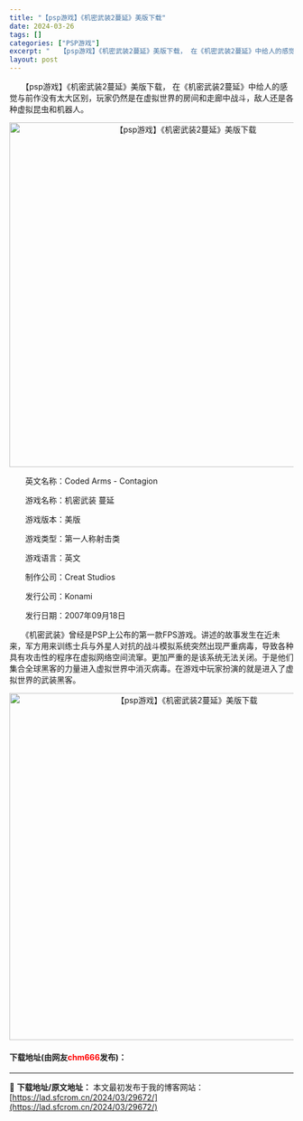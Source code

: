 ```yaml
---
title: "【psp游戏】《机密武装2蔓延》美版下载"
date: 2024-03-26
tags: []
categories: ["PSP游戏"]
excerpt: "　　【psp游戏】《机密武装2蔓延》美版下载， 在《机密武装2蔓延》中给人的感觉与前作没有太大区别，玩家仍然是在虚拟世界的房间和走廊中战斗，敌人还是各种虚拟昆虫和机器人。 　　英文名称：Coded Arms - Contagion 　　游戏名称：机密武装 蔓延 　　游戏版本：美版 　　游戏类型：第一&hellip;"
layout: post
---
```


 <p>　　【psp游戏】《机密武装2蔓延》美版下载， 在《机密武装2蔓延》中给人的感觉与前作没有太大区别，玩家仍然是在虚拟世界的房间和走廊中战斗，敌人还是各种虚拟昆虫和机器人。</p> <p align="center"><img align="" border="0" src="https://lad.sfcrom.cn/wp-content/uploads/2024/03/20240325_6601f959718a2.png" width="610" alt="【psp游戏】《机密武装2蔓延》美版下载" /></p> <p>　　英文名称：Coded Arms - Contagion</p> <p>　　游戏名称：机密武装 蔓延</p> <p>　　游戏版本：美版</p> <p>　　游戏类型：第一人称射击类</p> <p>　　游戏语言：英文</p> <p>　　制作公司：Creat Studios</p> <p>　　发行公司：Konami</p> <p>　　发行日期：2007年09月18日</p> <p>　　《机密武装》曾经是PSP上公布的第一款FPS游戏。讲述的故事发生在近未来，军方用来训练士兵与外星人对抗的战斗模拟系统突然出现严重病毒，导致各种具有攻击性的程序在虚拟网络空间流窜。更加严重的是该系统无法关闭。于是他们集合全球黑客的力量进入虚拟世界中消灭病毒。在游戏中玩家扮演的就是进入了虚拟世界的武装黑客。</p> <p align="center"><img align="" border="0" src="https://lad.sfcrom.cn/wp-content/uploads/2024/03/20240325_6601f95c226bf.png" width="614" alt="【psp游戏】《机密武装2蔓延》美版下载" /></p> <p><h4>下载地址(由网友<font color="red">chm666</font>发布)：</h4></p> 

---
📖 **下载地址/原文地址：** 本文最初发布于我的博客网站：[https://lad.sfcrom.cn/2024/03/29672/](https://lad.sfcrom.cn/2024/03/29672/)
